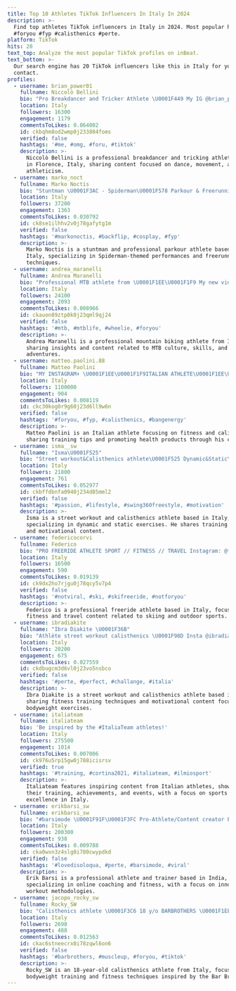 ```yaml
---
title: Top 10 Athletes TikTok Influencers In Italy In 2024
description: >-
  Find top athletes TikTok influencers in Italy in 2024. Most popular hashtags:
  #foryou #fyp #calisthenics #perte.
platform: TikTok
hits: 20
text_top: Analyze the most popular TikTok profiles on inBeat.
text_bottom: >-
  Our search engine has 20 TikTok influencers like this in Italy for you to
  contact.
profiles:
  - username: brian_power01
    fullname: Niccolò Bellini
    bio: "Pro Breakdancer and Tricker Athlete \U0001F449 My IG @brian_power01 \U0001F1EE\U0001F1F9 Firenze, Italy"
    location: Italy
    followers: 16300
    engagement: 1179
    commentsToLikes: 0.064002
    id: ckbqhm8od2wmp0j233804foms
    verified: false
    hashtags: '#me, #omg, #foru, #tiktok'
    description: >-
      Niccolò Bellini is a professional breakdancer and tricking athlete based
      in Florence, Italy, sharing content focused on dance, movement, and urban
      athleticism.
  - username: marko_noct
    fullname: Marko Noctis
    bio: "Stuntman \U0001F3AC - Spiderman\U0001F578 Parkour & Freerunning Pro Athlete IG: marko_noct"
    location: Italy
    followers: 37200
    engagement: 1363
    commentsToLikes: 0.030792
    id: ck8se1ilhhv2v0j78gafytg1m
    verified: false
    hashtags: '#markonoctis, #backflip, #cosplay, #fyp'
    description: >-
      Marko Noctis is a stuntman and professional parkour athlete based in
      Italy, specializing in Spiderman-themed performances and freerunning
      techniques.
  - username: andrea_maranelli
    fullname: Andrea Maranelli
    bio: "Professional MTB athlete from \U0001F1EE\U0001F1F9 My new video, “Always Late”, is now out! ⬇️"
    location: Italy
    followers: 24100
    engagement: 2093
    commentsToLikes: 0.008966
    id: ckauon89ztp0k0j23qml9qj24
    verified: false
    hashtags: '#mtb, #mtblife, #wheelie, #foryou'
    description: >-
      Andrea Maranelli is a professional mountain biking athlete from Italy,
      sharing insights and content related to MTB culture, skills, and
      adventures.
  - username: matteo.paolini.88
    fullname: Matteo Paolini
    bio: "MY INSTAGRAM⬆️ \U0001F1EE\U0001F1F9ITALIAN ATHLETE\U0001F1EE\U0001F1F9 Use code MATTEO25 @bangenergy"
    location: Italy
    followers: 1100000
    engagement: 904
    commentsToLikes: 0.008119
    id: ckc30kog0r9g60j23d6ll9w6n
    verified: false
    hashtags: '#foryou, #fyp, #calisthenics, #bangenergy'
    description: >-
      Matteo Paolini is an Italian athlete focusing on fitness and calisthenics,
      sharing training tips and promoting health products through his content.
  - username: isma__sw
    fullname: "Isma\U0001F525"
    bio: "Street workout&Calisthenics athlete\U0001F525 Dynamic&Static\U0001F525 Treviso 186×80 \U0001F51C25k"
    location: Italy
    followers: 21800
    engagement: 761
    commentsToLikes: 0.052977
    id: ckbffdbnfa0940j234d85mml2
    verified: false
    hashtags: '#passion, #lifestyle, #swing360freestyle, #motivation'
    description: >-
      Isma is a street workout and calisthenics athlete based in Italy,
      specializing in dynamic and static exercises. He shares training insights
      and motivational content.
  - username: federicocorvi
    fullname: Federico
    bio: "PRO FREERIDE ATHLETE SPORT // FITNESS // TRAVEL Instagram: @federicocorvi \U0001F64F\U0001F3FB"
    location: Italy
    followers: 16500
    engagement: 590
    commentsToLikes: 0.019139
    id: ck9dx2ho7rjgu0j78qcy5v7p4
    verified: false
    hashtags: '#notviral, #ski, #skifreeride, #notforyou'
    description: >-
      Federico is a professional freeride athlete based in Italy, focusing on
      fitness and travel content related to skiing and outdoor sports.
  - username: ibradiakite
    fullname: "Ibra Diakite \U0001F36B"
    bio: "Athlète street workout calisthenics \U0001F98D Insta @ibradiakite\U0001F36B"
    location: Italy
    followers: 20200
    engagement: 675
    commentsToLikes: 0.027559
    id: ckdbugcm3d6vl0j23vo5nsbco
    verified: false
    hashtags: '#perte, #perfect, #challange, #italia'
    description: >-
      Ibra Diakite is a street workout and calisthenics athlete based in Italy,
      sharing fitness training techniques and motivational content focused on
      bodyweight exercises.
  - username: italiateam
    fullname: italiateam
    bio: 'Be inspired by the #ItaliaTeam athletes!'
    location: Italy
    followers: 275500
    engagement: 1014
    commentsToLikes: 0.007006
    id: ck976u5rp15gw0j788icisrsv
    verified: true
    hashtags: '#training, #cortina2021, #italiateam, #ilmiosport'
    description: >-
      Italiateam features inspiring content from Italian athletes, showcasing
      their training, achievements, and events, with a focus on sports
      excellence in Italy.
  - username: erikbarsi_sw
    fullname: erikbarsi_sw
    bio: "#barsimode \U0001F91F\U0001F3FC Pro-Athlete/Content creator PROFILO INSTAGRAM\U0001F447\U0001F3FC\U0001F525"
    location: Italy
    followers: 200300
    engagement: 938
    commentsToLikes: 0.009788
    id: cka0wxn3z4slg0i780cwypdkd
    verified: false
    hashtags: '#lovedisoloqua, #perte, #barsimode, #viral'
    description: >-
      Erik Barsi is a professional athlete and trainer based in India,
      specializing in online coaching and fitness, with a focus on innovative
      workout methodologies.
  - username: jacopo_rocky_sw
    fullname: Rocky_SW
    bio: "Calisthenics athlete \U0001F3C6 18 y/o BARBROTHERS \U0001F1EE\U0001F1F9"
    location: Italy
    followers: 2698
    engagement: 488
    commentsToLikes: 0.012563
    id: ckac6stneecrx0i78zqwl6on6
    verified: false
    hashtags: '#barbrothers, #muscleup, #foryou, #tiktok'
    description: >-
      Rocky_SW is an 18-year-old calisthenics athlete from Italy, focusing on
      bodyweight training and fitness techniques inspired by the Bar Brothers.
---
```


